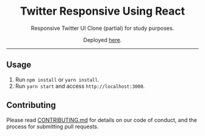 <h1 align="center">
Twitter Responsive Using React
</h1>

<p align="center">Responsive Twitter UI Clone (partial) for study purposes.</p>
<p align="center">Deployed <a href="https://hardcore-pasteur-10390b.netlify.app/">here</a>.</p>

<hr>


## Usage

1. Run `npm install` or `yarn install`.<br />
2. Run `yarn start` and access `http://localhost:3000`.<br />

## Contributing

Please read [CONTRIBUTING.md](CONTRIBUTING.md) for details on our code of conduct, and the process for submitting pull requests.
